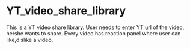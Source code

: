 # YT_video_share_library
This is a YT video share library. User needs to enter YT url of the video, he/she wants to share. Every video has reaction panel where user can like,dislike a video.
